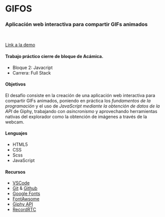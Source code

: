 # GIFOS

### Aplicación web interactiva para compartir GIFs animados
<br>

[Link a la demo](https://leofu99.github.io/gifos/)

#### Trabajo práctico cierre de bloque de Acámica.

* Bloque 2: Javacript
* Carrera: Full Stack

#### Objetivos
El desafío consiste en la creación de una aplicación web interactiva para compartir GIFs animados, poniendo en práctica los _fundamentos de la programación_ y el uso de _JavaScript mediante la obtención de datos de la API_ de Giphy, trabajando con _asincronismo_ y aprovechando herramientas nativas del explorador como la obtención de imágenes a través de la webcam.

#### Lenguajes
* HTML5
* CSS
* Scss
* JavaScript

#### Recursos
* [VSCode](https://code.visualstudio.com/)
* [Git](https://git-scm.com/) & [Github](https://github.com/)
* [Google Fonts](https://fonts.google.com/)
* [FontAwsome](https://fontawesome.com/)
* [Giphy API](https://developers.giphy.com/)
* [RecordRTC](https://recordrtc.org/)






